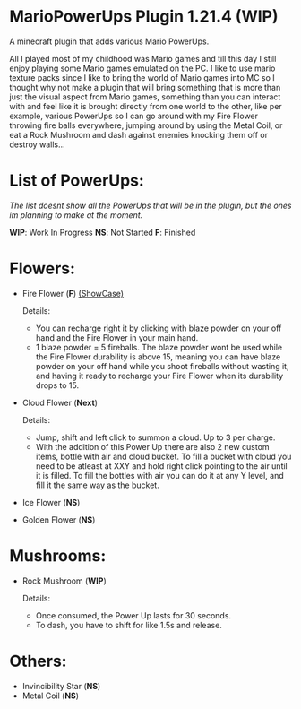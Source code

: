 # MarioPowerUps Plugin 1.21.4 (WIP)
A minecraft plugin that adds various Mario PowerUps.

All I played most of my childhood was Mario games and till this day I still enjoy playing some Mario games emulated on the PC.
I like to use mario texture packs since I like to bring the world of Mario games into MC so I thought why not make a plugin that will bring something that is more than just the visual
aspect from Mario games, something than you can interact with and feel like it is brought directly from one world to the other, like per example, various PowerUps so I can go around with my 
Fire Flower throwing fire balls everywhere, jumping around by using the Metal Coil, or eat a Rock Mushroom and dash against enemies knocking them off or destroy walls...


# List of PowerUps:

_The list doesnt show all the PowerUps that will be in the plugin, but the ones im planning to make at the moment._

**WIP**: Work In Progress
**NS**: Not Started
**F**: Finished

# Flowers:
- Fire Flower (**F**)
   [(ShowCase)](https://youtu.be/_Bd3sv9p_Tk)

  Details:
  
     - You can recharge right it by clicking with blaze powder on your off hand and the Fire Flower in your main hand.
     - 1 blaze powder = 5 fireballs. The blaze powder wont be used while the Fire Flower durability is above 15, meaning
      you can have blaze powder on your off hand while you shoot fireballs without wasting it, and having it ready to recharge
      your Fire Flower when its durability drops to 15.
      
- Cloud Flower (**Next**)

  Details:

  - Jump, shift and left click to summon a cloud. Up to 3 per charge.
  - With the addition of this Power Up there are also 2 new custom items, bottle with air and cloud bucket. To fill a bucket with cloud you need to be
    atleast at XXY and hold right click pointing to the air until it is filled. To fill the bottles with air you can do it at any Y level, and fill it the
    same way as the bucket.

       
- Ice Flower (**NS**)
- Golden Flower (**NS**)


# Mushrooms:
- Rock Mushroom (**WIP**)

  Details:

  - Once consumed, the Power Up lasts for 30 seconds.
  - To dash, you have to shift for like 1.5s and release.
 

# Others:
   - Invincibility Star (**NS**)
   - Metal Coil (**NS**)


